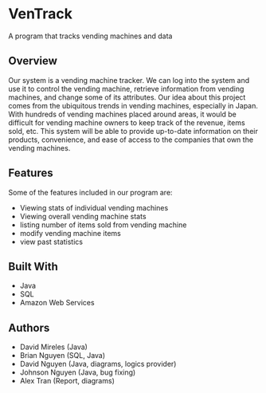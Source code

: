# VenTrack
A program that tracks vending machines and data


## Overview
Our system is a vending machine tracker. We can log into the system and use it to control the vending machine, retrieve information from vending machines, and change some of its attributes. Our idea about this project comes from the ubiquitous trends in vending machines, especially in Japan. With hundreds of vending machines placed around areas, it would be difficult for vending machine owners to keep track of the revenue, items sold, etc. This system will be able to provide up-to-date information on their products, convenience, and ease of access to the companies that own the vending machines.

## Features
Some of the features included in our program are:
- Viewing stats of individual vending machines
- Viewing overall vending machine stats
- listing number of items sold from vending machine
- modify vending machine items
- view past statistics

## Built With
- Java
- SQL
- Amazon Web Services

## Authors
- David Mireles (Java)
- Brian Nguyen (SQL, Java)
- David Nguyen (Java, diagrams, logics provider)
- Johnson Nguyen (Java, bug fixing)
- Alex Tran (Report, diagrams)
